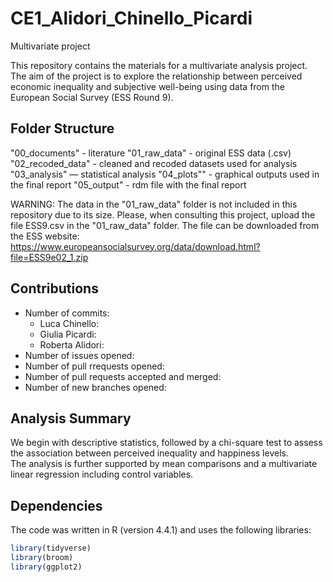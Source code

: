 # CE1_Alidori_Chinello_Picardi

Multivariate project


This repository contains the materials for a multivariate analysis project. 
The aim of the project is to explore the relationship between perceived economic inequality and subjective well-being using data from the European Social Survey (ESS Round 9).

## Folder Structure

"00_documents" - literature
"01_raw_data" - original ESS data (.csv)
"02_recoded_data" - cleaned and recoded datasets used for analysis
"03_analysis" — statistical analysis
"04_plots"" - graphical outputs used in the final report
"05_output" - rdm file with the final report

WARNING: The data in the "01_raw_data" folder is not included in this repository due to its size. Please, when consulting this project, upload the file ESS9.csv in the "01_raw_data" folder. 
The file can be downloaded from the ESS website: https://www.europeansocialsurvey.org/data/download.html?file=ESS9e02_1.zip

## Contributions

- Number of commits:
   - Luca Chinello:
   - Giulia Picardi:
   - Roberta Alidori:
- Number of issues opened:
- Number of pull rrequests opened:
- Number of pull requests accepted and merged:
- Number of new branches opened:

## Analysis Summary

We begin with descriptive statistics, followed by a chi-square test to assess the association between perceived inequality and happiness levels.  
The analysis is further supported by mean comparisons and a multivariate linear regression including control variables.

## Dependencies

The code was written in R (version 4.4.1) and uses the following libraries:

```r
library(tidyverse)
library(broom)
library(ggplot2)
